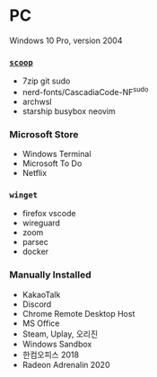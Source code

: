 PC
========
Windows 10 Pro, version 2004

### [`scoop`](https://scoop.sh)
- 7zip git sudo
- nerd-fonts/CascadiaCode-NF<sup>sudo</sup>
- archwsl
- starship busybox neovim

### Microsoft Store
- Windows Terminal
- Microsoft To Do
- Netflix

### `winget`
- firefox vscode
- wireguard
- zoom
- parsec
- docker

### Manually Installed
- KakaoTalk
- Discord
- Chrome Remote Desktop Host
- MS Office
- Steam, Uplay, 오리진
- Windows Sandbox
- 한컴오피스 2018
- Radeon Adrenalin 2020
<!-- Epic Games -->
